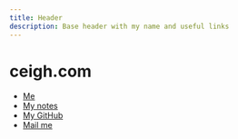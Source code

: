 ```yaml
---
title: Header
description: Base header with my name and useful links
---
```


# ceigh.com

- [Me](/)
- [My notes](/notes)
- [My GitHub](https://github.com/ceigh)
- [Mail me](mailto:ceigh@pm.me)
